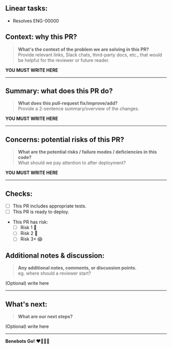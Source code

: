 ## Linear tasks:
- Resolves ENG-00000

## Context: why this PR?
> **What's the context of the problem we are solving in this PR?**  
> Provide relevant links, Slack chats, third-party docs, etc., that would be helpful for the reviewer or future reader.

**YOU MUST WRITE HERE**  

---

## Summary: what does this PR do?
> **What does this pull-request fix/improve/add?**  
> Provide a 2-sentence summary/overview of the changes.

**YOU MUST WRITE HERE**  

---

## Concerns: potential risks of this PR?
> **What are the potential risks / failure modes / deficiencies in this code?**  
> What should we pay attention to after deployment?

**YOU MUST WRITE HERE**  

---

## Checks:
- [ ] This PR includes appropriate tests.
- [ ] This PR is ready to deploy.
- This PR has risk:
    - [ ] Risk 1 🤙
    - [ ] Risk 2 🐒
    - [ ] Risk 3+ 😱

## Additional notes & discussion:
> **Any additional notes, comments, or discussion points.**  
> eg. where should a reviewer start?

(Optional) write here

---

## What's next:
> **What are our next steps?**  

(Optional) write here

---

**Benebots Go!** ❤️‍🔥🍳🚀
